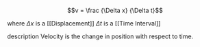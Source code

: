 
$$v = \frac {\Delta x} {\Delta t}$$

where
	$\Delta x$ is a [[Displacement]]
	$\Delta t$ is a [[Time Interval]]

description
	Velocity is the change in position with respect to time.